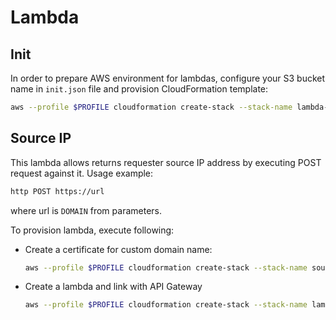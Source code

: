 # Lambda
## Init
In order to prepare AWS environment for lambdas, configure your S3 bucket name in `init.json` file and provision CloudFormation template:
```bash
aws --profile $PROFILE cloudformation create-stack --stack-name lambda-init --template-body file://lambda/init.yaml --parameters file://lambda/params/init.json
```

## Source IP
This lambda allows returns requester source IP address by executing POST request against it. Usage example:
```bash
http POST https://url
```

where url is `DOMAIN` from parameters.

To provision lambda, execute following:
* Create a certificate for custom domain name:
    ```bash
    aws --profile $PROFILE cloudformation create-stack --stack-name source-ip-certificate --template-body file://lambda/source-ip-certificate.yaml --parameters file://lambda/params/source-ip-certificate.json --tags Key=service,Value=acm
    ```
* Create a lambda and link with API Gateway
    ```bash
    aws --profile $PROFILE cloudformation create-stack --stack-name lambda-source-ip --template-body file://lambda/source-ip.yaml --parameters file://lambda/params/source-ip.json --tags Key=service,Value=lambda --capabilities CAPABILITY_IAM
    ```